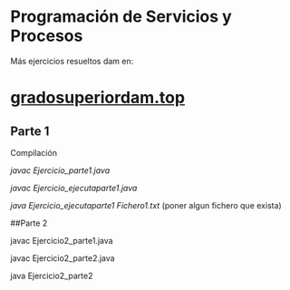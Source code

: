 # Programación de Servicios y Procesos 

Más ejercicios resueltos dam en:

# [gradosuperiordam.top](https://gradosuperiordam.top/asignaturas/programacion-de-servicios-y-procesos/#Tema_1._Programacion_multiproceso)

Parte 1
---
Compilación

*javac Ejercicio_parte1.java*

*javac Ejercicio_ejecutaparte1.java*

*java Ejercicio_ejecutaparte1 Fichero1.txt* (poner algun fichero que exista)

##Parte 2

javac Ejercicio2_parte1.java

javac Ejercicio2_parte2.java

java Ejercicio2_parte2
